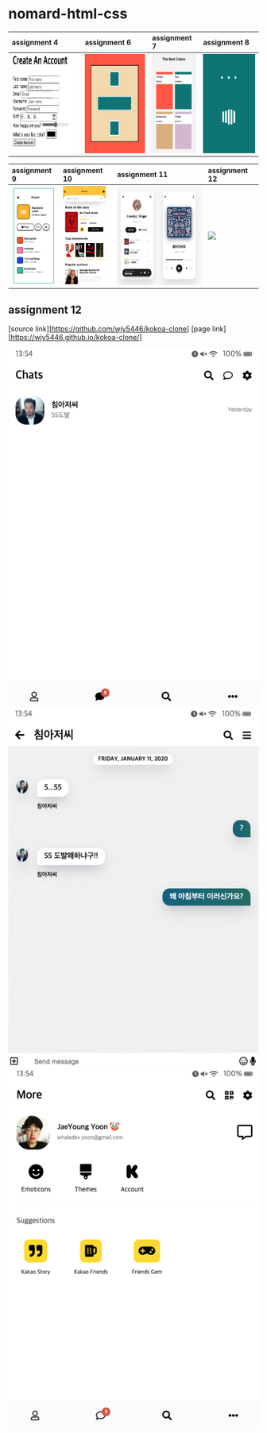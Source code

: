 # nomard-html-css


| assignment 4 | assignment 6 | assignment 7 | assignment 8
| :-- | :-- | :-- | :-- 
| <img src="image/assignment-4.png" height="200" /> | <img src="image/assignment-6.png" height="200" /> | <img src="image/assignment-7.png" height="200" /> | <img src="image/assignment-8.png" height="200" />

| assignment 9 | assignment 10 | assignment 11 | assignment 12
| :-- | :-- | :-- | :-- 
| <img src="image/assignment-9.png" height="200" /> | <img src="image/assignment-10.png" height="200" /> | <img src="image/assignment-11.png" height="200" /> | <img src="image/assignment-12.png" height="200" />

## assignment 12

[source link][https://github.com/wjy5446/kokoa-clone]
[page link][https://wjy5446.github.io/kokoa-clone/]

![](image/kokoa-menu.png)
![](image/kokoa-chat.png)
![](image/kokoa-setting.png)
